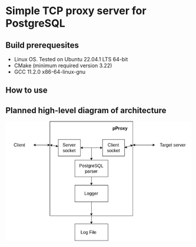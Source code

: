 # Simple TCP proxy server for PostgreSQL

## Build prerequesites
- Linux OS. Tested on Ubuntu 22.04.1 LTS 64-bit
- CMake (minimum required version 3.22)
- GCC 11.2.0 x86-64-linux-gnu

## How to use

## Planned high-level diagram of architecture
![Architecture of application](https://github.com/evginkzn/pproxy/blob/develop/docs/pic/pproxy.drawio.png)

